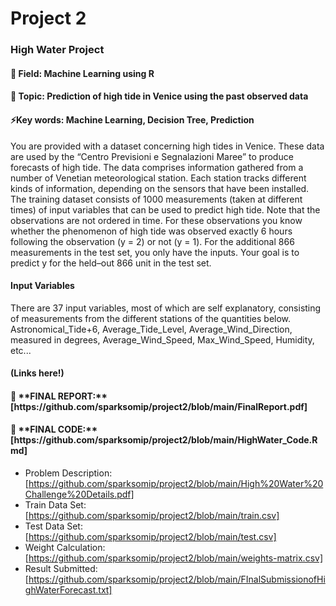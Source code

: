 # Project 2
<h3>High Water Project</h3>
<h4>📁 Field: Machine Learning using R</h4>
<h4>📖 Topic: Prediction of high tide in Venice using the past observed data</h4>
<h4>⚡Key words: Machine Learning, Decision Tree, Prediction</h4>

You are provided with a dataset concerning high tides in Venice. These data are used by the “Centro Previsioni e Segnalazioni Maree” to produce forecasts of high tide. The data comprises information gathered from a number of Venetian meteorological station. Each station tracks different kinds of information, depending on the sensors that have been installed. The training dataset consists of 1000 measurements (taken at different times) of input variables that can be used to predict high tide. Note that the observations are not ordered in time. For these observations you know whether the phenomenon of high tide was observed exactly 6 hours following the observation (y = 2) or not (y = 1). For the additional 866 measurements in the test set, you only have the inputs. Your goal is to predict y for the held–out 866 unit in the test set.

<h4>Input Variables</h4>  
There are 37 input variables, most of which are self explanatory, consisting of measurements from the different stations of the quantities below.<br> 
Astronomical_Tide+6, Average_Tide_Level, Average_Wind_Direction, measured in degrees, Average_Wind_Speed, Max_Wind_Speed, Humidity, etc...<br>

<h4>(Links here!)</h4>
<h4> 📝 **FINAL REPORT:** [https://github.com/sparksomip/project2/blob/main/FinalReport.pdf]</h4>
<h4> 📝 **FINAL CODE:** [https://github.com/sparksomip/project2/blob/main/HighWater_Code.Rmd]</h4>

- Problem Description: [https://github.com/sparksomip/project2/blob/main/High%20Water%20Challenge%20Details.pdf]<br>
- Train Data Set: [https://github.com/sparksomip/project2/blob/main/train.csv]<br>
- Test Data Set: [https://github.com/sparksomip/project2/blob/main/test.csv]<br>
- Weight Calculation: [https://github.com/sparksomip/project2/blob/main/weights-matrix.csv]<br>
- Result Submitted: [https://github.com/sparksomip/project2/blob/main/FInalSubmissionofHighWaterForecast.txt]

